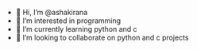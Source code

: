 - 👋 Hi, I’m @ashakirana
- 👀 I’m interested in programming 
- 🌱 I’m currently learning python and c 
- 💞️ I’m looking to collaborate on python and c projects 

<!---
ashakirana/ashakirana is a ✨ special ✨ repository because its `README.md` (this file) appears on your GitHub profile.
You can click the Preview link to take a look at your changes.
--->
